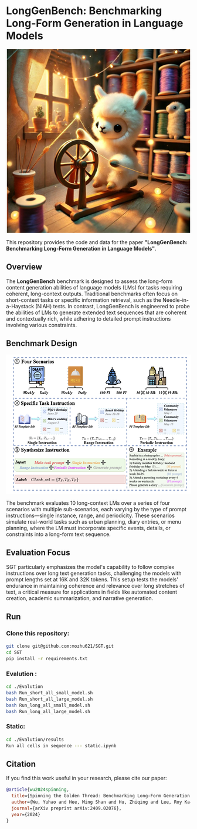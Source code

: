 # LongGenBench: Benchmarking Long-Form Generation in Language Models

<p align="center">
  <img src="Fig/SGT.jpg" width="500" height="500">
</p>


<!-- ![SGT Benchmark Overview](Fig/SGT.jpg) -->
This repository provides the code and data for the paper **"LongGenBench: Benchmarking Long-Form Generation in Language Models"**.

## Overview
The **LongGenBench** benchmark is designed to assess the long-form content generation abilities of language models (LMs) for tasks requiring coherent, long-context outputs. Traditional benchmarks often focus on short-context tasks or specific information retrieval, such as the Needle-in-a-Haystack (NIAH) tests. In contrast, LongGenBench is engineered to probe the abilities of LMs to generate extended text sequences that are coherent and contextually rich, while adhering to detailed prompt instructions involving various constraints.

## Benchmark Design 
![SGT Benchmark Overview](Fig/SGT_overview.png)

The benchmark evaluates 10 long-context LMs over a series of four scenarios with multiple sub-scenarios, each varying by the type of prompt instructions—single instance, range, and periodicity. These scenarios simulate real-world tasks such as urban planning, diary entries, or menu planning, where the LM must incorporate specific events, details, or constraints into a long-form text sequence.

## Evaluation Focus
SGT particularly emphasizes the model's capability to follow complex instructions over long text generation tasks, challenging the models with prompt lengths set at 16K and 32K tokens. This setup tests the models' endurance in maintaining coherence and relevance over long stretches of text, a critical measure for applications in fields like automated content creation, academic summarization, and narrative generation.


## Run

### Clone this repository:

```bash
git clone git@github.com:mozhu621/SGT.git
cd SGT
pip install -r requirements.txt
```

### Evalution :
```bash
cd ./Evalution
bash Run_short_all_small_model.sh
bash Run_short_all_large_model.sh
bash Run_long_all_small_model.sh
bash Run_long_all_large_model.sh
```

### Static:
```bash
cd ./Evalution/results
Run all cells in sequence --- static.ipynb
```
## Citation

If you find this work useful in your research, please cite our paper:

```bibtex
@article{wu2024spinning,
  title={Spinning the Golden Thread: Benchmarking Long-Form Generation in Language Models},
  author={Wu, Yuhao and Hee, Ming Shan and Hu, Zhiqing and Lee, Roy Ka-Wei},
  journal={arXiv preprint arXiv:2409.02076},
  year={2024}
}
